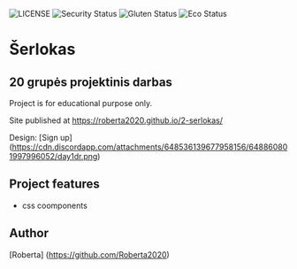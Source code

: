 ![LICENSE](https://img.shields.io/badge/license-MIT-blue.svg?style=flat-square)
![Security Status](https://img.shields.io/security-headers?label=Security&url=https%3A%2F%2Fgithub.com&style=flat-square)
![Gluten Status](https://img.shields.io/badge/Gluten-Free-green.svg)
![Eco Status](https://img.shields.io/badge/ECO-Friendly-green.svg)


# Šerlokas 
## 20 grupės projektinis darbas

Project is for educational purpose only. 

Site published at https://roberta2020.github.io/2-serlokas/

Design: [Sign up] (https://cdn.discordapp.com/attachments/648536139677958156/648860801997996052/day1dr.png)

## Project features
- css coomponents

## Author
[Roberta] (https://github.com/Roberta2020)